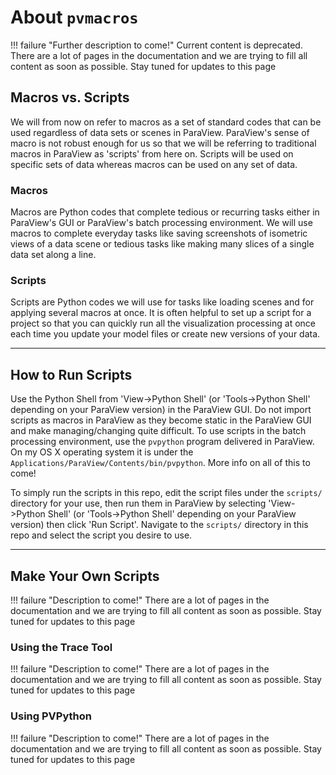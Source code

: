 # About `pvmacros`

!!! failure "Further description to come!"
    Current content is deprecated. There are a lot of pages in the documentation and we are trying to fill all content as soon as possible. Stay tuned for updates to this page


## Macros vs. Scripts
<!--- TODO: we need more info here --->
We will from now on refer to macros as a set of standard codes that can be used regardless of data sets or scenes in ParaView. ParaView's sense of macro is not robust enough for us so that we will be referring to traditional macros in ParaView as 'scripts' from here on. Scripts will be used on specific sets of data whereas macros can be used on any set of data.

### Macros
Macros are Python codes that complete tedious or recurring tasks either in ParaView's GUI or ParaView's batch processing environment. We will use macros to complete everyday tasks like saving screenshots of isometric views of a data scene or tedious tasks like making many slices of a single data set along a line.

### Scripts
Scripts are Python codes we will use for tasks like loading scenes and for applying several macros at once. It is often helpful to set up a script for a project so that you can quickly run all the visualization processing at once each time you update your model files or create new versions of your data.


-------


## How to Run Scripts
Use the Python Shell from 'View->Python Shell' (or 'Tools->Python Shell' depending on your ParaView version) in the ParaView GUI. Do not import scripts as macros in ParaView as they become static in the ParaView GUI and make managing/changing quite difficult. To use scripts in the batch processing environment, use the `pvpython` program delivered in ParaView. On my OS X operating system it is under the `Applications/ParaView/Contents/bin/pvpython`. More info on all of this to come! <!-- TODO -->

To simply run the scripts in this repo, edit the script files under the `scripts/` directory for your use, then run them in ParaView by selecting 'View->Python Shell' (or 'Tools->Python Shell' depending on your ParaView version) then click 'Run Script'. Navigate to the `scripts/` directory in this repo and select the script you desire to use.


-------


## Make Your Own Scripts

!!! failure "Description to come!"
    There are a lot of pages in the documentation and we are trying to fill all content as soon as possible. Stay tuned for updates to this page
<!--- TODO --->

### Using the Trace Tool

<!--- TODO: how to make meaning of the trace output --->
!!! failure "Description to come!"
    There are a lot of pages in the documentation and we are trying to fill all content as soon as possible. Stay tuned for updates to this page

### Using PVPython

<!--- TODO: Batch processing --->
!!! failure "Description to come!"
    There are a lot of pages in the documentation and we are trying to fill all content as soon as possible. Stay tuned for updates to this page
